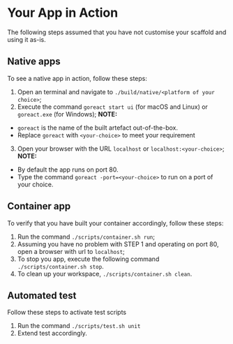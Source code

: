 # Your App in Action

The following steps assumed that you have not customise your scaffold and using it as-is.

## Native apps

To see a native app in action, follow these steps:

1. Open an terminal and navigate to `./build/native/<platform of your choice>`;
2. Execute the command `goreact start ui` (for macOS and Linux) or `goreact.exe` (for Windows);
**NOTE:** 
* `goreact` is the name of the built artefact out-of-the-box.
* Replace `goreact` with `<your-choice>` to meet your requirement

3. Open your browser with the URL `localhost` or `localhost:<your-choice>`;
**NOTE:** 
* By default the app runs on port 80. 
* Type the command `goreact -port=<your-choice>` to run on a port of your choice.

## Container app

To verify that you have built your container accordingly, follow these steps:

1. Run the command `./scripts/container.sh run`;
2. Assuming you have no problem with STEP 1 and operating on port 80, open a browser with url to `localhost`;
3. To stop you app, execute the following command `./scripts/container.sh stop`.
4. To clean up your workspace, `./scripts/container.sh clean`.

## Automated test

Follow these steps to activate test scripts

1. Run the command `./scripts/test.sh unit`
2. Extend test accordingly.

